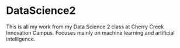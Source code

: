 # DataScience2
This is all my work from my Data Science 2 class at Cherry Creek Innovation Campus. 
Focuses mainly on machine learning and artificial intelligence.
